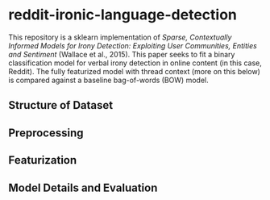 # reddit-ironic-language-detection

This repository is a sklearn implementation of *Sparse, Contextually Informed Models for Irony Detection: Exploiting User Communities, Entities and Sentiment* (Wallace et al., 2015). This paper seeks to fit a binary classification model for verbal irony detection in online content (in this case, Reddit). The fully featurized model with thread context (more on this below) is compared against a baseline bag-of-words (BOW) model.  

## Structure of Dataset


## Preprocessing


## Featurization


## Model Details and Evaluation 


